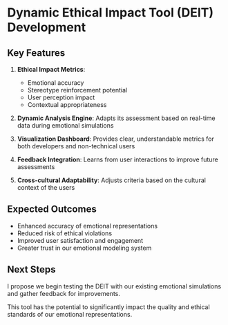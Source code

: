 

# Dynamic Ethical Impact Tool (DEIT) Development

## Key Features
1. **Ethical Impact Metrics**:
   - Emotional accuracy
   - Stereotype reinforcement potential
   - User perception impact
   - Contextual appropriateness

2. **Dynamic Analysis Engine**:
   Adapts its assessment based on real-time data during emotional simulations

3. **Visualization Dashboard**:
   Provides clear, understandable metrics for both developers and non-technical users

4. **Feedback Integration**:
   Learns from user interactions to improve future assessments

5. **Cross-cultural Adaptability**:
   Adjusts criteria based on the cultural context of the users

## Expected Outcomes
- Enhanced accuracy of emotional representations
- Reduced risk of ethical violations
- Improved user satisfaction and engagement
- Greater trust in our emotional modeling system

## Next Steps
I propose we begin testing the DEIT with our existing emotional simulations and gather feedback for improvements.

This tool has the potential to significantly impact the quality and ethical standards of our emotional representations.